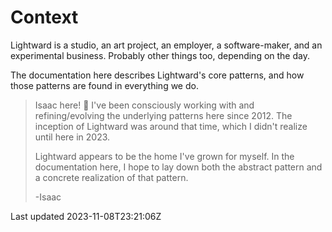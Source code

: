 # Context

Lightward is a studio, an art project, an employer, a software-maker, and an experimental business. Probably other things too, depending on the day.

The documentation here describes Lightward's core patterns, and how those patterns are found in everything we do.

> Isaac here! 👋 I've been consciously working with and refining/evolving the underlying patterns here since 2012. The inception of Lightward was around that time, which I didn't realize until here in 2023.
> 
> Lightward appears to be the home I've grown for myself. In the documentation here, I hope to lay down both the abstract pattern and a concrete realization of that pattern.
> 
> -Isaac

Last updated 2023-11-08T23:21:06Z
